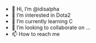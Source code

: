 - 👋 Hi, I’m @idisalpha
- 👀 I’m interested in Dota2
- 🌱 I’m currently learning C
- 💞️ I’m looking to collaborate on ...
- 📫 How to reach me 

<!---
idisalpha/idisalpha is a ✨ special ✨ repository because its `README.md` (this file) appears on your GitHub profile.
You can click the Preview link to take a look at your changes.
--->
